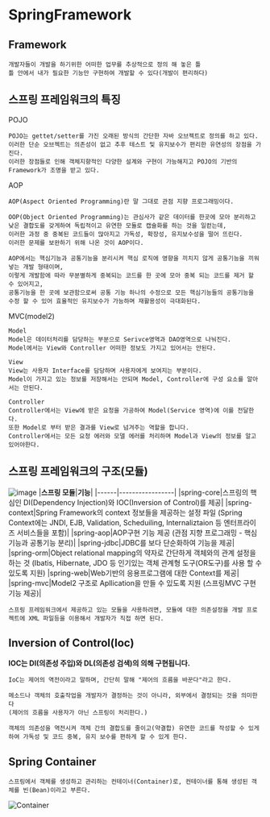 # SpringFramework
## Framework
```text
개발자들이 개발을 하기위한 어떠한 업무를 추상적으로 정의 해 놓은 틀
틀 안에서 내가 필요한 기능만 구현하여 개발할 수 있다(개발이 편리하다)
```
## 스프링 프레임워크의 특징
POJO
```text
POJO는 gettet/setter를 가진 오래된 방식의 간단한 자바 오브젝트로 정의를 하고 있다. 
이러한 단순 오브젝트는 의존성이 없고 추후 테스트 및 유지보수가 편리한 유연성의 장점을 가진다.
이러한 장점들로 인해 객체지향적인 다양한 설계와 구현이 가능해지고 POJO의 기반의 Framework가 조명을 받고 있다. 
```
AOP
```text
AOP(Aspect Oriented Programming)란 말 그대로 관점 지향 프로그래밍이다.

OOP(Object Oriented Programming)는 관심사가 같은 데이터를 한곳에 모아 분리하고 낮은 결합도를 갖게하여 독립적이고 유연한 모듈로 캡슐화를 하는 것을 일컫는데, 
이러한 과정 중 중복된 코드들이 많아지고 가독성, 확장성, 유지보수성을 떨어 뜨린다. 
이러한 문제를 보완하기 위해 나온 것이 AOP이다.

AOP에서는 핵심기능과 공통기능을 분리시켜 핵심 로직에 영향을 끼치지 않게 공통기능을 끼워 넣는 개발 형태이며, 
이렇게 개발함에 따라 무분별하게 중복되는 코드를 한 곳에 모아 중복 되는 코드를 제거 할 수 있어지고,
공통기능을 한 곳에 보관함으로써 공통 기능 하나의 수정으로 모든 핵심기능들의 공통기능을 수정 할 수 있어 효율적인 유지보수가 가능하며 재활용성이 극대화된다.
```
MVC(model2)
```
Model
Model은 데이터처리를 담당하는 부분으로 Serivce영역과 DAO영역으로 나눠진다.
Model에서는 View와 Controller 어떠한 정보도 가지고 있어서는 안된다.

View
View는 사용자 Interface를 담당하며 사용자에게 보여지는 부분이다.
Model이 가지고 있는 정보를 저장해서는 안되며 Model, Controller에 구성 요소를 알아서는 안된다.

Controller
Controller에서는 View에 받은 요청을 가공하여 Model(Service 영역)에 이를 전달한다.
또한 Model로 부터 받은 결과를 View로 넘겨주는 역할을 합니다.
Controller에서는 모든 요청 에러와 모델 에러를 처리하며 Model과 View의 정보를 알고 있어야한다.
```


## 스프링 프레임워크의 구조(모듈)
![image](https://user-images.githubusercontent.com/80517285/163792088-140b9848-be26-4158-bbca-3ca568f43023.png)
|**스프링 모듈**|**기능**|
|------|-----------------|
|spring-core|스프링의 핵심인 DI(Dependency Injection)와 IOC(Inversion of Control)를 제공|
|spring-context|Spring Framework의 context 정보들을 제공하는 설정 파일 (Spring Context에는 JNDI, EJB, Validation, Scheduiling, Internaliztaion 등 엔터프라이즈 서비스들을 포함)|
|spring-aop|AOP구현 기능 제공 (관점 지향 프로그래밍 - 핵심기능과 공통기능 분리)|
|spring-jdbc|JDBC를 보다 단순화하여 기능을 제공|
|spring-orm|Object relational mapping의 약자로 간단하게 객체와의 관계 설정을 하는 것 (Ibatis, Hibernate, JDO 등 인기있는 객체 관계형 도구(OR도구)를 사용 할 수 있도록 지원)
|spring-web|Web기반의 응용프로그램에 대한 Context를 제공|
|spring-mvc|Model2 구조로 Apllication을 만들 수 있도록 지원 (스프링MVC 구현 기능 제공)|

```text
스프링 프레임워크에서 제공하고 있는 모듈을 사용하려면, 모듈에 대한 의존설정을 개발 프로젝트에 XML 파일등을 이용해서 개발자가 직접 하면 된다.
```

## Inversion of Control(Ioc)
**IOC는 DI(의존성 주입)와 DL(의존성 검색)의 의해 구현됩니다.**
```text
IoC는 제어의 역전이라고 말하며, 간단히 말해 "제어의 흐름을 바꾼다"라고 한다.

메소드나 객체의 호출작업을 개발자가 결정하는 것이 아니라, 외부에서 결정되는 것을 의미한다
(제어의 흐름을 사용자가 아닌 스프링이 처리한다.)

객체의 의존성을 역전시켜 객체 간의 결합도를 줄이고(약결합) 유연한 코드를 작성할 수 있게 하여 가독성 및 코드 중복, 유지 보수를 편하게 할 수 있게 한다.
```

## Spring Container
```text
스프링에서 객체를 생성하고 관리하는 컨테이너(Container)로, 컨테이너를 통해 생성된 객체를 빈(Bean)이라고 부른다.
```
![Container](https://github.com/RyuKyeongWoo/TIL/blob/main/Spring/img/Spring%20Container.PNG)
